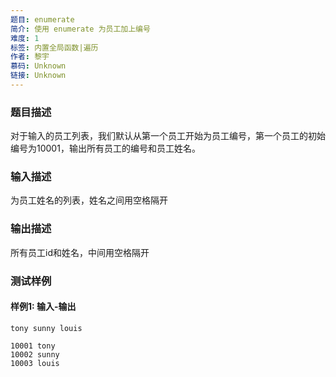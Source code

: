 ```yaml
---
题目: enumerate
简介: 使用 enumerate 为员工加上编号
难度: 1
标签: 内置全局函数|遍历
作者: 黎宇
慕码: Unknown
链接: Unknown
---
```


### 题目描述

对于输入的员工列表，我们默认从第一个员工开始为员工编号，第一个员工的初始编号为10001，输出所有员工的编号和员工姓名。

### 输入描述

为员工姓名的列表，姓名之间用空格隔开

### 输出描述

所有员工id和姓名，中间用空格隔开

### 测试样例

#### 样例1: 输入-输出

```
tony sunny louis 
```

```
10001 tony
10002 sunny
10003 louis
```

